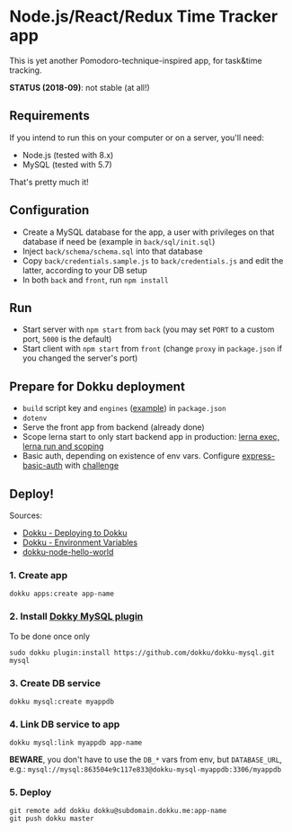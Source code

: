 # Node.js/React/Redux Time Tracker app

This is yet another Pomodoro-technique-inspired app, for task&time tracking.

**STATUS (2018-09)**: not stable (at all!)

## Requirements

If you intend to run this on your computer or on a server, you'll need:
* Node.js (tested with 8.x)
* MySQL (tested with 5.7)

That's pretty much it!

## Configuration

* Create a MySQL database for the app, a user with privileges on that database if need be (example in `back/sql/init.sql`)
* Inject `back/schema/schema.sql` into that database
* Copy `back/credentials.sample.js` to `back/credentials.js` and edit the latter, according to your DB setup
* In both `back` and `front`, run `npm install`

## Run

* Start server with `npm start` from `back` (you may set `PORT` to a custom port, `5000` is the default)
* Start client with `npm start` from `front` (change `proxy` in `package.json` if you changed the server's port)

## Prepare for Dokku deployment

* `build` script key and `engines` ([example](https://github.com/amannn/dokku-node-hello-world/blob/master/package.json)) in `package.json`
* `dotenv`
* Serve the front app from backend (already done)
* Scope lerna start to only start backend app in production: [lerna exec, lerna run and scoping](https://github.com/lerna/lerna/pull/152)
* Basic auth, depending on existence of env vars. Configure [express-basic-auth](https://www.npmjs.com/package/express-basic-auth) with [challenge](https://stackoverflow.com/questions/48770330/how-to-get-express-basic-auth-to-prompt-a-popup-for-user-and-password)

## Deploy!

Sources:
* [Dokku - Deploying to Dokku](http://dokku.viewdocs.io/dokku~v0.19.11/deployment/application-deployment/)
* [Dokku - Environment Variables](http://dokku.viewdocs.io/dokku~v0.19.11/configuration/environment-variables/)
* [dokku-node-hello-world](https://github.com/amannn/dokku-node-hello-world)

### 1. Create app

```
dokku apps:create app-name
```

### 2. Install [Dokky MySQL plugin](https://github.com/dokku/dokku-mysql)

To be done once only

```
sudo dokku plugin:install https://github.com/dokku/dokku-mysql.git mysql
```

### 3. Create DB service

```
dokku mysql:create myappdb
```

### 4. Link DB service to app

```
dokku mysql:link myappdb app-name
```

**BEWARE**, you don't have to use the `DB_*` vars from env, but `DATABASE_URL`, e.g.: `mysql://mysql:863504e9c117e833@dokku-mysql-myappdb:3306/myappdb`

### 5. Deploy

```
git remote add dokku dokku@subdomain.dokku.me:app-name
git push dokku master
```
